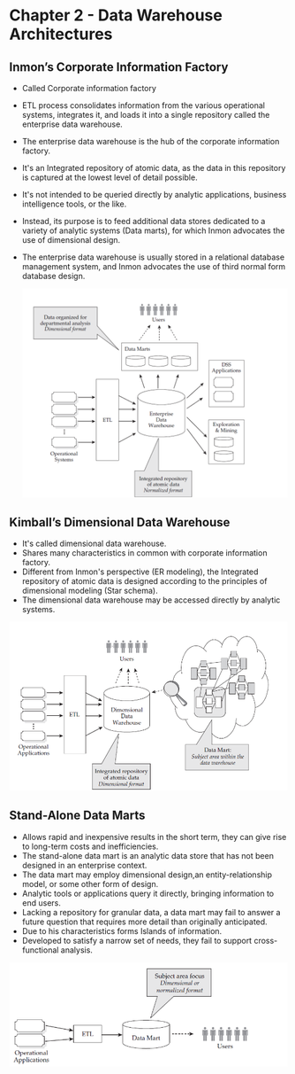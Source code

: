 # Chapter 2 - Data Warehouse Architectures

## Inmon’s Corporate Information Factory

- Called Corporate information factory
- ETL process consolidates information from the various operational systems, integrates it, and loads it into a single repository called the enterprise data warehouse.
- The enterprise data warehouse is the hub of the corporate information factory.
- It's an Integrated repository of atomic data, as the data in this repository is captured at the lowest level of detail possible.
- It's not intended to be queried directly by analytic applications, business intelligence tools, or the like.
- Instead, its purpose is to feed additional data stores dedicated to a variety of analytic systems (Data marts), for which Inmon advocates the use of dimensional design.
- The enterprise data warehouse is usually stored in a relational database management system, and Inmon advocates the use of third normal form database design.


  [<img src="corporate information factory.png">](https://github.com/STEFANOVIVAS/star-schema-notes/)


## Kimball’s Dimensional Data Warehouse

- It's called dimensional data warehouse.
- Shares many characteristics in common with corporate information factory.
- Different from Inmon's perspective (ER modeling), the Integrated repository of atomic data is designed according to the principles of dimensional modeling (Star schema).
- The dimensional data warehouse may be accessed directly by analytic systems.

[<img src="dimensional design.png">](https://github.com/STEFANOVIVAS/star-schema-notes/)


## Stand-Alone Data Marts

- Allows rapid and inexpensive results in the short term, they can give rise to long-term costs and inefficiencies.
- The stand-alone data mart is an analytic data store that has not been designed in an enterprise context.
- The data mart may employ dimensional design,an entity-relationship model, or some other form of design.
- Analytic tools or applications query it directly, bringing information to end users. 
- Lacking a repository for granular data, a data mart may fail to answer a future question that requires more detail than originally anticipated.
- Due to his characteristics forms Islands of information.
- Developed to satisfy a narrow set of needs, they fail to support cross-functional analysis.

[<img src="data marts.png">](https://github.com/STEFANOVIVAS/star-schema-notes/)
